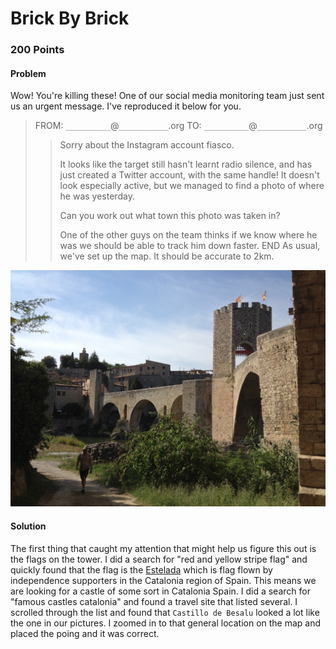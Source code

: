 # **Brick By Brick**

### 200 Points

#### **Problem**

Wow! You're killing these! One of our social media monitoring team just sent us an urgent message. I've reproduced it below for you.

> FROM: `__________`@`___________`.org
> TO: `__________`@`___________`.org
>
> > Sorry about the Instagram account fiasco.
> >
> > It looks like the target still hasn't learnt radio
> > silence, and has just created a Twitter account, with
> > the same handle! It doesn't look especially active,
> > but we managed to find a photo of where he was
> > yesterday.
> >
> > Can you work out what town this photo was taken in?
> >
> > One of the other guys on the team thinks if we know
> > where he was we should be able to track him down faster.
> > END
> > As usual, we've set up the map. It should be accurate to 2km.

<img src="files/brick-by-brick.jpg" alt="brick-by-brick" style="zoom:50%;" />

#### **Solution**

The first thing that caught my attention that might help us figure this out is the flags on the tower. I did a search for "red and yellow stripe flag" and quickly found that the flag is the [Estelada](https://en.wikipedia.org/wiki/Estelada) which is flag flown by independence supporters in the Catalonia region of Spain. This means we are looking for a castle of some sort in Catalonia Spain. I did a search for "famous castles catalonia" and found a travel site that listed several. I scrolled through the list and found that `Castillo de Besalu` looked a lot like the one in our pictures. I zoomed in to that general location on the map and placed the poing and it was correct.